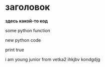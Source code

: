 # заголовок

**здесь какой-то код**

some python function

new python code

print true

i am young junior
from vetka2
ihkjbv kondgdjg